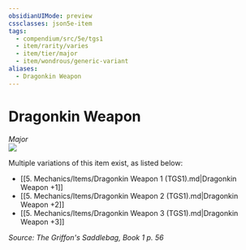 ```yaml
---
obsidianUIMode: preview
cssclasses: json5e-item
tags:
  - compendium/src/5e/tgs1
  - item/rarity/varies
  - item/tier/major
  - item/wondrous/generic-variant
aliases:
  - Dragonkin Weapon
---
```

# Dragonkin Weapon
*Major*  
![](https://raw.githubusercontent.com/TheGiddyLimit/homebrew/master/_img/TGS1/Dragonkin-Weapon.webp#right)  


Multiple variations of this item exist, as listed below:

- [[5. Mechanics/Items/Dragonkin Weapon 1 (TGS1).md\|Dragonkin Weapon +1]]  
- [[5. Mechanics/Items/Dragonkin Weapon 2 (TGS1).md\|Dragonkin Weapon +2]]  
- [[5. Mechanics/Items/Dragonkin Weapon 3 (TGS1).md\|Dragonkin Weapon +3]]  

*Source: The Griffon's Saddlebag, Book 1 p. 56*
